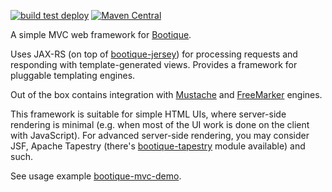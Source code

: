 <!--
  Licensed to ObjectStyle LLC under one
  or more contributor license agreements.  See the NOTICE file
  distributed with this work for additional information
  regarding copyright ownership.  The ObjectStyle LLC licenses
  this file to you under the Apache License, Version 2.0 (the
  "License"); you may not use this file except in compliance
  with the License.  You may obtain a copy of the License at

    http://www.apache.org/licenses/LICENSE-2.0

  Unless required by applicable law or agreed to in writing,
  software distributed under the License is distributed on an
  "AS IS" BASIS, WITHOUT WARRANTIES OR CONDITIONS OF ANY
  KIND, either express or implied.  See the License for the
  specific language governing permissions and limitations
  under the License.
  -->

[![build test deploy](https://github.com/bootique/bootique-mvc/actions/workflows/maven.yml/badge.svg)](https://github.com/bootique/bootique-mvc/actions/workflows/maven.yml)
[![Maven Central](https://img.shields.io/maven-central/v/io.bootique.mvc/bootique-mvc.svg?colorB=brightgreen)](https://search.maven.org/artifact/io.bootique.mvc/bootique-mvc/)

A simple MVC web framework for [Bootique](http://bootique.io).
 
Uses JAX-RS (on top of [bootique-jersey](https://github.com/bootique/bootique-jersey)) 
for processing requests and responding with template-generated views. 
Provides a framework for pluggable templating engines. 

Out of the box contains integration with [Mustache](https://mustache.github.io/) and [FreeMarker](https://freemarker.apache.org) engines. 

This framework is suitable for simple HTML UIs, where server-side rendering is minimal 
(e.g. when most of the UI work is done on the client with JavaScript). 
For advanced server-side rendering, you may consider JSF, Apache Tapestry (there's [bootique-tapestry](https://github.com/bootique/bootique-tapestry)
module available) and such.

See usage example [bootique-mvc-demo](https://github.com/bootique-examples/bootique-mvc-demo).